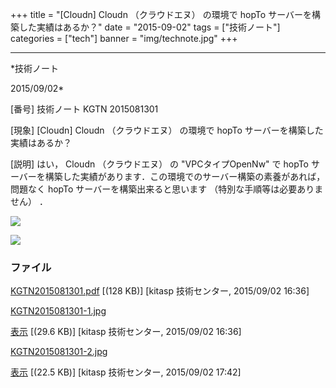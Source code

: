 ﻿+++
title = "[Cloudn] Cloudn （クラウドエヌ） の環境で hopTo サーバーを構築した実績はあるか？"
date = "2015-09-02"
tags = ["技術ノート"]
categories = ["tech"]
banner = "img/technote.jpg"
+++

-----------------------------------------------------------------------------------------------------------------------------

*技術ノート

2015/09/02*


[番号]
技術ノート KGTN 2015081301

[現象]
[Cloudn] Cloudn （クラウドエヌ） の環境で hopTo
サーバーを構築した実績はあるか？

[説明]
はい， Cloudn （クラウドエヌ） の "VPCタイプOpenNw" で hopTo
サーバーを構築した実績があります．この環境でのサーバー構築の素養があれば，問題なく
hopTo サーバーを構築出来ると思います （特別な手順等は必要ありません） ．

![](http://techreport.kitasp.net/attachments/download/2206/KGTN2015081301-1.jpg)

![](http://techreport.kitasp.net/attachments/download/2253/KGTN2015081301-2.jpg)


### ファイル

 
 


[KGTN2015081301.pdf](http://techreport.kitasp.net/attachments/download/2205/KGTN2015081301.pdf)
 [(128 KB)] [kitasp 技術センター, 2015/09/02
16:36]

[KGTN2015081301-1.jpg](http://techreport.kitasp.net/attachments/download/2206/KGTN2015081301-1.jpg)

[表示](http://techreport.kitasp.net/attachments/2206/KGTN2015081301-1.jpg "表示")
 [(29.6 KB)] [kitasp 技術センター, 2015/09/02
16:36]

[KGTN2015081301-2.jpg](http://techreport.kitasp.net/attachments/download/2253/KGTN2015081301-2.jpg)

[表示](http://techreport.kitasp.net/attachments/2253/KGTN2015081301-2.jpg "表示")
 [(22.5 KB)] [kitasp 技術センター, 2015/09/02
17:42]


 


 

